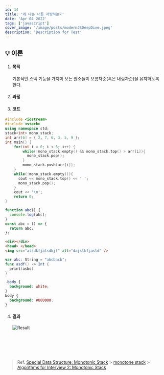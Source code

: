 ```yaml
---
id: 14
title: '왜 나는 너를 사랑하는가'
date: 'Apr 04 2022'
tags: ['javascript']
cover_image: '/image/posts/modernJSDeepDive.jpeg'
description: 'Description for Test'
---
```


## 💡 이론

1.  #### 목적

    기본적인 스택 기능을 가지며 모든 원소들이 오름차순(혹은 내림차순)을 유지하도록 한다.

2.  #### 과정

3.  #### 코드

```cpp
#include <iostream>
#include <stack>
using namespace std;
stack<int> mono_stack;
int arr[6] = { 2, 7, 6, 3, 5, 9 };
int main() {
    for(int i = 0; i < 6; i++) {
        while(!mono_stack.empty() && mono_stack.top() > arr[i]){
          mono_stack.pop();
        }
        mono_stack.push(arr[i]);
    }
    while(!mono_stack.empty()){
      cout << mono_stack.top() << ' ';
      mono_stack.pop();
    }
    cout << '\n';
    return 0;
}
```

```javascript
function abc() {
  console.log(abc);
}
const abc = () => {
  return abc;
};
```

```html
<div></div>
<head> </head>
<img src="alsdkfjalsdkjf" alt="dajslkfjasld" />
```

```swift
var abc: String = "abcbacb";
func asdf() -> Int {
  print(asbc)
}
```

```css
.body {
  background: white;
}
body {
  background: #000000;
}
```

4.  #### 결과
    ![Result](https://images.velog.io/images/ung7497/post/13ada08e-2981-4fe2-a8dc-c1488f00e253/%EC%8A%A4%ED%81%AC%EB%A6%B0%EC%83%B7%202021-12-20%20%EC%98%A4%ED%9B%84%2010.59.09.png)

 <br>
 <br>
 <br>
 <br>

> Ref.
> [Special Data Structure: Monotonic Stack](https://labuladong.gitbook.io/algo-en/ii.-data-structure/monotonicstack) > [monotone stack](https://justicehui.github.io/medium-algorithm/2019/01/01/monotoneStack/) > [Algorithms for Interview 2: Monotonic Stack](https://medium.com/techtofreedom/algorithms-for-interview-2-monotonic-stack-462251689da8)
